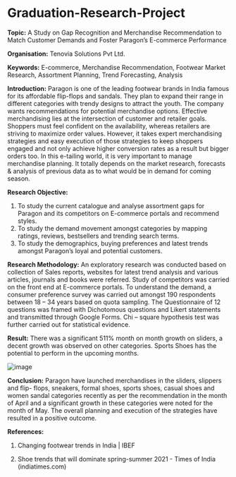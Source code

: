 # Graduation-Research-Project

**Topic:** A Study on Gap Recognition and Merchandise Recommendation to Match Customer Demands and Foster Paragon’s E-commerce Performance

**Organisation:** Tenovia Solutions Pvt Ltd.

**Keywords:** E-commerce, Merchandise Recommendation, Footwear Market Research, Assortment Planning, Trend Forecasting, Analysis

**Introduction:** 
Paragon is one of the leading footwear brands in India famous for its affordable flip-flops and sandals. They plan to expand their range in different categories with trendy designs to attract the youth. The company wants recommendations for potential merchandise options. Effective merchandising lies at the intersection of customer and retailer goals. Shoppers must feel confident on the availability, whereas retailers are striving to maximize order values. However, it takes expert merchandising strategies and easy execution of those strategies to keep shoppers engaged and not only achieve higher conversion rates as a result but bigger orders too. In this e-tailing world, it is very important to manage merchandise planning. It totally depends on the market research, forecasts & analysis of previous data as to what would be in demand for coming season.

**Research Objective:**
1. To study the current catalogue and analyse assortment gaps for Paragon and its competitors on E-commerce portals and recommend styles.
2. To study the demand movement amongst categories by mapping ratings, reviews, bestsellers and trending search terms.
3. To study the demographics, buying preferences and latest trends amongst Paragon’s loyal and potential customers.

**Research Methodology:**
An exploratory research was conducted based on collection of Sales reports, websites for latest trend analysis and various articles, journals and books were referred. Study of competitors was carried on the front end at E-commerce portals. To understand the demand, a consumer preference survey was carried out amongst 190 respondents between 18 – 34 years based on quota sampling. The Questionnaire of 12 questions was framed with Dichotomous questions and Likert statements and transmitted through Google Forms. Chi – square hypothesis test was further carried out for statistical evidence.

**Result:**
There was a significant 511% month on month growth on sliders, a decent growth was observed on other categories. Sports Shoes has the potential to perform in the upcoming months.

![image](https://user-images.githubusercontent.com/88281414/127776682-450793ac-0f61-4750-9dfa-a7a594fbff3f.png)

**Conclusion:**
Paragon have launched merchandises in the sliders, slippers and flip- flops, sneakers, formal shoes, sports shoes, casual shoes and women sandal categories recently as per the recommendation in the month of April and a significant growth in these categories were noted for the month of May. The overall planning and execution of the strategies have resulted in a positive outcome.

**References:**
1. Changing footwear trends in India | IBEF 
 
2. Shoe trends that will dominate spring-summer 2021 - Times of India (indiatimes.com)
